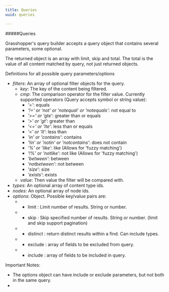 ```yaml
---
title: Queries
uuid: queries

---
```


#####Queries

Grasshopper's query builder accepts a query object that contains several parameters, some optional.

The returned object is an array with limit, skip and total.  The total is the value of all content matched by query, not just returned objects.

Definitions for all possible query parameters/options

* *filters*: An array of optional filter objects for the query.
    * *key*: The key of the content being filtered.
    * *cmp*: The comparison operator for the filter value.  Currently supported operators (Query accepts symbol or string value):
        * *'='*: equals
        * *'!=' or 'not' or 'notequal' or 'notequals'*: not equal to
        * *'>=' or 'gte'*: greater than or equals
        * *'>' or 'gt'*: greater than
        * *'<=' or 'lte'*: less than or equals
        * *'<' or 'lt'*: less than
        * *'in' or 'contains'*: contains
        * *'!in' or 'notin' or 'notcontains'*: does not contain
        * *'%' or 'like'*: like (Allows for 'fuzzy matching')
        * *'!%' or 'notlike'*: not like (Allows for 'fuzzy matching')
        * *'between'*: between
        * *'notbetween'*: not between
        * *'size'*: size
        * *'exists'*: exists
    * *value*: Then value the filter will be compared with.
* *types*: An optional array of content type ids.
* *nodes*: An optional array of node ids.
* *options*: Object.  Possible key/value pairs are:
    * * limit : Limit number of results. String or number.
    * * skip : Skip specified number of results.  String or number. (limit and skip support pagination)
    * * distinct : return distinct results within a find.  Can include types.
    * * exclude : array of fields to be excluded from query.
    * * include : array of fields to be included in query.


Important Notes:

* The options object can have include or exclude parameters, but not both in the same query.
*